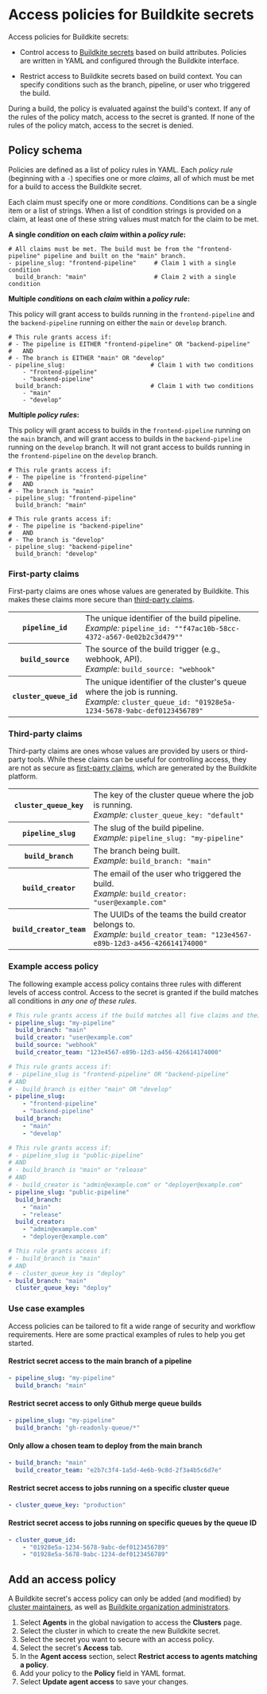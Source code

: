 # Access policies for Buildkite secrets

Access policies for Buildkite secrets:

- Control access to [Buildkite secrets](/docs/pipelines/security/secrets/buildkite-secrets) based on build attributes. Policies are written in YAML and configured through the Buildkite interface.

- Restrict access to Buildkite secrets based on build context. You can specify conditions such as the branch, pipeline, or user who triggered the build.

During a build, the policy is evaluated against the build's context. If any of the rules of the policy match, access to the secret is granted. If none of the rules of the policy match, access to the secret is denied.

## Policy schema

Policies are defined as a list of policy rules in YAML. Each _policy rule_ (beginning with a `-`) specifies one or more _claims_, all of which must be met for a build to access the Buildkite secret.

Each claim must specify one or more _conditions_. Conditions can be a single item or a list of strings. When a list of condition strings is provided on a claim, at least one of these string values must match for the claim to be met.

**A single _condition_ on each _claim_ within a _policy rule_:**

```
# All claims must be met. The build must be from the "frontend-pipeline" pipeline and built on the "main" branch.
- pipeline_slug: "frontend-pipeline"     # Claim 1 with a single condition
  build_branch: "main"                   # Claim 2 with a single condition
```

**Multiple _conditions_ on each _claim_ within a _policy rule_:**

This policy will grant access to builds running in the `frontend-pipeline` and the `backend-pipeline` running on either the `main` or `develop` branch.

```
# This rule grants access if:
# - The pipeline is EITHER "frontend-pipeline" OR "backend-pipeline"
#   AND
# - The branch is EITHER "main" OR "develop"
- pipeline_slug:                        # Claim 1 with two conditions
    - "frontend-pipeline"
    - "backend-pipeline"
  build_branch:                         # Claim 1 with two conditions
    - "main"
    - "develop"
```

**Multiple _policy rules_:**

This policy will grant access to builds in the `frontend-pipeline` running on the `main` branch, and will grant access to builds in the `backend-pipeline` running on the `develop` branch. It will not grant access to builds running in the `frontend-pipeline` on the `develop` branch.

```
# This rule grants access if:
# - The pipeline is "frontend-pipeline"
#   AND
# - The branch is "main"
- pipeline_slug: "frontend-pipeline"
  build_branch: "main"

# This rule grants access if:
# - The pipeline is "backend-pipeline"
#   AND
# - The branch is "develop"
- pipeline_slug: "backend-pipeline"
  build_branch: "develop"
```

### First-party claims

First-party claims are ones whose values are generated by Buildkite. This makes these claims more secure than [third-party claims](#policy-schema-third-party-claims).

<table>
  <tbody>
    <tr>
      <th><code>pipeline_id</code></th>
      <td>The unique identifier of the build pipeline.<br>
        <span class="Docs__api-param-eg"><em>Example:</em> <code>pipeline_id: ""f47ac10b-58cc-4372-a567-0e02b2c3d479""</code></span>
      </td>
    </tr>
    <tr>
      <th><code>build_source</code></th>
      <td>The source of the build trigger (e.g., webhook, API).<br>
        <span class="Docs__api-param-eg"><em>Example:</em> <code>build_source: "webhook"</code></span>
      </td>
    </tr>
    <tr>
      <th><code>cluster_queue_id</code></th>
      <td>The unique identifier of the cluster's queue where the job is running.<br>
        <span class="Docs__api-param-eg"><em>Example:</em> <code>cluster_queue_id: "01928e5a-1234-5678-9abc-def0123456789"</code></span>
      </td>
    </tr>
  </tbody>
</table>

### Third-party claims

Third-party claims are ones whose values are provided by users or third-party tools. While these claims can be useful for controlling access, they are not as secure as [first-party claims](#policy-schema-first-party-claims), which are generated by the Buildkite platform.

<table>
  <tbody>
    <tr>
      <th><code>cluster_queue_key</code></th>
      <td>The key of the cluster queue where the job is running.<br>
        <span class="Docs__api-param-eg"><em>Example:</em> <code>cluster_queue_key: "default"</code></span>
      </td>
    </tr>
    <tr>
      <th><code>pipeline_slug</code></th>
      <td>The slug of the build pipeline.<br>
        <span class="Docs__api-param-eg"><em>Example:</em> <code>pipeline_slug: "my-pipeline"</code></span>
      </td>
    </tr>
    <tr>
      <th><code>build_branch</code></th>
      <td>The branch being built.<br>
        <span class="Docs__api-param-eg"><em>Example:</em> <code>build_branch: "main"</code></span>
      </td>
    </tr>
    <tr>
      <th><code>build_creator</code></th>
      <td>The email of the user who triggered the build.<br>
        <span class="Docs__api-param-eg"><em>Example:</em> <code>build_creator: "user@example.com"</code></span>
      </td>
    </tr>
    <tr>
      <th><code>build_creator_team</code></th>
      <td>The UUIDs of the teams the build creator belongs to.<br>
        <span class="Docs__api-param-eg"><em>Example:</em> <code>build_creator_team: "123e4567-e89b-12d3-a456-426614174000"</code></span>
      </td>
    </tr>
  </tbody>
</table>

### Example access policy

The following example access policy contains three rules with different levels of access control. Access to the secret is granted if the build matches all conditions in *any one of these rules*.

```yaml
# This rule grants access if the build matches all five claims and their conditions.
- pipeline_slug: "my-pipeline"
  build_branch: "main"
  build_creator: "user@example.com"
  build_source: "webhook"
  build_creator_team: "123e4567-e89b-12d3-a456-426614174000"

# This rule grants access if:
# - pipeline_slug is "frontend-pipeline" OR "backend-pipeline"
# AND
# - build_branch is either "main" OR "develop"
- pipeline_slug:
    - "frontend-pipeline"
    - "backend-pipeline"
  build_branch:
    - "main"
    - "develop"

# This rule grants access if:
# - pipeline_slug is "public-pipeline"
# AND
# - build_branch is "main" or "release"
# AND
# - build_creator is "admin@example.com" or "deployer@example.com"
- pipeline_slug: "public-pipeline"
  build_branch:
    - "main"
    - "release"
  build_creator:
    - "admin@example.com"
    - "deployer@example.com"

# This rule grants access if:
# - build_branch is "main"
# AND
# - cluster_queue_key is "deploy"
- build_branch: "main"
  cluster_queue_key: "deploy"
```

### Use case examples

Access policies can be tailored to fit a wide range of security and workflow requirements. Here are some practical examples of rules to help you get started.

#### Restrict secret access to the main branch of a pipeline

```yaml
- pipeline_slug: "my-pipeline"
  build_branch: "main"
```

#### Restrict secret access to only Github merge queue builds

```yaml
- pipeline_slug: "my-pipeline"
  build_branch: "gh-readonly-queue/*"
```

#### Only allow a chosen team to deploy from the main branch

```yaml
- build_branch: "main"
  build_creator_team: "e2b7c3f4-1a5d-4e6b-9c8d-2f3a4b5c6d7e"
```

#### Restrict secret access to jobs running on a specific cluster queue

```yaml
- cluster_queue_key: "production"
```

#### Restrict secret access to jobs running on specific queues by the queue ID

```yaml
- cluster_queue_id:
    - "01928e5a-1234-5678-9abc-def0123456789"
    - "01928e5a-5678-9abc-1234-def0123456789"
```

## Add an access policy

A Buildkite secret's access policy can only be added (and modified) by [cluster maintainers](/docs/pipelines/clusters/manage-clusters#manage-maintainers-on-a-cluster), as well as [Buildkite organization administrators](/docs/pipelines/security/permissions#manage-teams-and-permissions-organization-level-permissions).

1. Select **Agents** in the global navigation to access the **Clusters** page.
1. Select the cluster in which to create the new Buildkite secret.
1. Select the secret you want to secure with an access policy.
1. Select the secret's **Access** tab.
1. In the **Agent access** section, select **Restrict access to agents matching a policy**.
1. Add your policy to the **Policy** field in YAML format.
1. Select **Update agent access** to save your changes.
